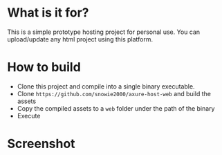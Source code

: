 # What is it for?

This is a simple prototype hosting project for personal use.
You can upload/update any html project using this platform.

# How to build

- Clone this project and compile into a single binary executable.
- Clone `https://github.com/snowie2000/axure-host-web` and build the assets
- Copy the compiled assets to a `web` folder under the path of the binary
- Execute

# Screenshot

